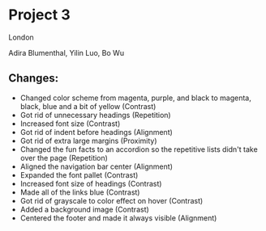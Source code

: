 # Project 3

London

Adira Blumenthal, Yilin Luo, Bo Wu

## Changes:
- Changed color scheme from magenta, purple, and black to magenta, black, blue and a bit of yellow (Contrast)
- Got rid of unnecessary headings (Repetition)
- Increased font size (Contrast)
- Got rid of indent before headings (Alignment)
- Got rid of extra large margins (Proximity)
- Changed the fun facts to an accordion so the repetitive lists didn't take over the page (Repetition)
- Aligned the navigation bar center (Alignment)
- Expanded the font pallet (Contrast)
- Increased font size of headings (Contrast)
- Made all of the links blue (Contrast)
- Got rid of grayscale to color effect on hover (Contrast)
- Added a background image (Contrast)
- Centered the footer and made it always visible (Alignment)